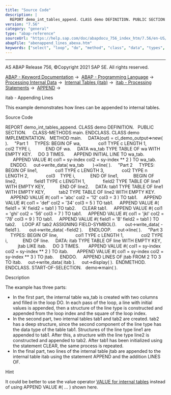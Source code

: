 ```yaml
---
title: "Source Code"
description: |
  REPORT demo_int_tables_append. CLASS demo DEFINITION. PUBLIC SECTION. CLASS-METHODS main. ENDCLASS. CLASS demo IMPLEMENTATION. METHOD main. DATA(out) = cl_demo_output=>new( ). 'Part 1 TYPES: BEGIN OF wa, col1 TYPE c LENGTH 1, col2 TYPE i, END OF wa. DATA wa_tab TYPE TABLE OF wa WITH EMPTY KEY.
version: "7.56"
category: "general"
type: "abap-reference"
sourceUrl: "https://help.sap.com/doc/abapdocu_756_index_htm/7.56/en-US/abenappend_lines_abexa.htm"
abapFile: "abenappend_lines_abexa.htm"
keywords: ["select", "loop", "do", "method", "class", "data", "types", "internal-table", "abenappend", "lines", "abexa"]
---
```


* * *

AS ABAP Release 756, ©Copyright 2021 SAP SE. All rights reserved.

[ABAP - Keyword Documentation](https://help.sap.com/doc/abapdocu_756_index_htm/7.56/en-US/abenabap.htm) →  [ABAP - Programming Language](https://help.sap.com/doc/abapdocu_756_index_htm/7.56/en-US/abenabap_reference.htm) →  [Processing Internal Data](https://help.sap.com/doc/abapdocu_756_index_htm/7.56/en-US/abenabap_data_working.htm) →  [Internal Tables (itab)](https://help.sap.com/doc/abapdocu_756_index_htm/7.56/en-US/abenitab.htm) →  [itab - Processing Statements](https://help.sap.com/doc/abapdocu_756_index_htm/7.56/en-US/abentable_processing_statements.htm) →  [APPEND](https://help.sap.com/doc/abapdocu_756_index_htm/7.56/en-US/abapappend.htm) → 

itab - Appending Lines

This example demonstrates how lines can be appended to internal tables.

Source Code

REPORT demo\_int\_tables\_append.
CLASS demo DEFINITION.
  PUBLIC SECTION.
    CLASS-METHODS main.
ENDCLASS.
CLASS demo IMPLEMENTATION.
  METHOD main.
    DATA(out) = cl\_demo\_output=>new( ).
    "Part 1
    TYPES: BEGIN OF wa,
             col1 TYPE c LENGTH 1,
             col2 TYPE i,
           END OF wa.
    DATA wa\_tab TYPE TABLE OF wa WITH EMPTY KEY.
    DO 3 TIMES.
      APPEND INITIAL LINE TO wa\_tab.
      APPEND VALUE #( col1 = sy-index col2 = sy-index \*\* 2 ) TO wa\_tab.
    ENDDO.
    out->write\_data( wa\_tab
      )->line( ).
    "Part 2
    TYPES: BEGIN OF line1,
             col1 TYPE c LENGTH 3,
             col2 TYPE n LENGTH 2,
             col3    TYPE i,
           END OF line1,
           BEGIN OF line2,
             field1 TYPE c LENGTH 1,
             field2 TYPE TABLE OF line1 WITH EMPTY KEY,
           END OF line2.
    DATA: tab1 TYPE TABLE OF line1 WITH EMPTY KEY,
          tab2 TYPE TABLE OF line2 WITH EMPTY KEY.
    APPEND VALUE #( col1 = 'abc' col2 = '12' col3 = 3 ) TO tab1.
    APPEND VALUE #( col1 = 'def' col2 = '34' col3 = 5 ) TO tab1.
    APPEND VALUE #( field1 = 'A' field2 = tab1 ) TO tab2.
    CLEAR tab1.
    APPEND VALUE #( col1 = 'ghi' col2 = '56' col3 = 7 ) TO tab1.
    APPEND VALUE #( col1 = 'jkl' col2 = '78' col3 = 9 ) TO tab1.
    APPEND VALUE #( field1 = 'B' field2 = tab1 ) TO tab2.
    LOOP AT tab2 ASSIGNING FIELD-SYMBOL(<line2>).
      out->write\_data( <line2>-field1 ).
      out->write\_data( <line2>-field2 ).
    ENDLOOP.
    out->line( ).
    "Part 3
    TYPES: BEGIN OF line,
             col1 TYPE c LENGTH 1,
             col2 TYPE i,
           END OF line.
    DATA: itab TYPE TABLE OF line WITH EMPTY KEY,
          jtab LIKE itab.
    DO 3 TIMES.
      APPEND VALUE #( col1 = sy-index col2 = sy-index \*\* 2 ) TO itab.
      APPEND VALUE #( col1 = sy-index col2 = sy-index \*\* 3 ) TO jtab.
    ENDDO.
    APPEND LINES OF jtab FROM 2 TO 3 TO itab.
    out->write\_data( itab ).
    out->display( ).  ENDMETHOD.
ENDCLASS.
START-OF-SELECTION.
  demo=>main( ).

Description

The example has three parts:

-   In the first part, the internal table wa\_tab is created with two columns and filled in the loop DO. In each pass of the loop, a line with initial values is appended, then a structure of the line type is constructed and appended from the loop index and the square of the loop index.
-   In the second part, two internal tables tab1 and tab2 are created. tab2 has a deep structure, since the second component of the line type has the data type of the table tab1. Structures of the line type line1 are appended to tab1. After this, a structure with the line type line2 is constructed and appended to tab2. After tab1 has been initialized using the statement CLEAR, the same process is repeated.
-   In the final part, two lines of the internal table jtab are appended to the internal table itab using the statement APPEND and the addition LINES OF.

Hint

It could be better to use the value operator [VALUE for internal tables](https://help.sap.com/doc/abapdocu_756_index_htm/7.56/en-US/abenvalue_constructor_params_itab.htm) instead of using APPEND VALUE #( ... ) shown here.
